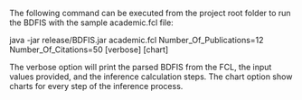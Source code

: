The following command can be executed from the project root folder to run the BDFIS with the sample academic.fcl file:

java -jar release/BDFIS.jar academic.fcl Number_Of_Publications=12 Number_Of_Citations=50 [verbose] [chart]

The verbose option will print the parsed BDFIS from the FCL, the input values provided, and the inference calculation steps.
The chart option show charts for every step of the inference process.
